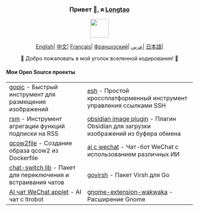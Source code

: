 <div align="center">
    <h3>Привет 👋, я <a href="https://longtao.fun">Longtao</a></h3>
 <p align="center">
        <a href="https://longtao.fun">
            <img src="https://media.giphy.com/media/mGcNjsfWAjY5AEZNw6/giphy.gif" width="50"/>
        </a>
    </p>
    <p align="center">
        <a href="https://github.com/eust-w/eust-w/blob/main/README.md"><span>English</span></a>|
        <a href="https://github.com/eust-w/eust-w/blob/main/README_CN.md"><span>中文</span></a>|
        <a href="https://github.com/eust-w/eust-w/blob/main/README_FR.md"><span>Français</span></a>|
        <a href="https://github.com/eust-w/eust-w/blob/main/README_RU.md"><span>Французский</span></a>|
        <a href="https://github.com/eust-w/eust-w/blob/main/README_AR.md"><span>عربي</span></a>|
        <a href="https://github.com/eust-w/eust-w/blob/main/README_JP.md"><span>日本語</span></a>|
    </p>
    <p>🌟 Добро пожаловать в мой уголок вселенной кодирования! 🌟</p>
    <h4 align="left">Мои Open Source проекты</h4>
    <table align="center">
        <tr>
            <td><a href="https://github.com/eust-w/gopic">gopic</a> - Быстрый инструмент для размещения изображений</td>
            <td><a href="https://github.com/eust-w/esh">esh</a> - Простой кроссплатформенный инструмент управления ссылками SSH</td>
        </tr>
        <tr>
            <td><a href="https://github.com/eust-w/rsm">rsm</a> - Инструмент агрегации функций подписки на RSS</td>
            <td><a href="https://github.com/eust-w/obsidian-image-auto-upload">obsidian image plugin</a> - Плагин Obsidian для загрузки изображений из буфера обмена</td>
        </tr>
        <tr>
            <td><a href="https://github.com/eust-w/qcow2file">qcow2file</a> - Создание образа qcow2 из Dockerfile</td>
            <td><a href="https://github.com/eust-w/aiPlatform">ai с wechat</a> - Чат-бот WeChat с использованием различных ИИ</td>
        </tr>
        <tr>
            <td><a href="https://github.com/eust-w/openai-chat-switch">chat-switch lib</a> - Пакет для переключения и встраивания чатов</td>
            <td><a href="https://github.com/eust-w/govirsh">govirsh</a> - Пакет Virsh для Go</td>
        </tr>
        <tr>
            <td><a href="https://github.com/eust-w/ltrobot-mimiwechat">AI чат WeChat applet</a> - AI чат с ltrobot</td>
            <td><a href="https://github.com/eust-w/gnome-extension-wakwaka">gnome-extension-wakwaka</a> - Расширение Gnome</td>
        </tr>
    </table>
</div>
